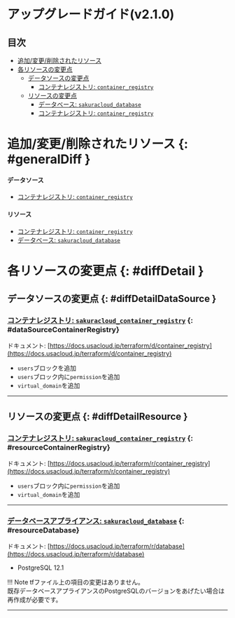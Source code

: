 # アップグレードガイド(v2.1.0)

## 目次

- [追加/変更/削除されたリソース](#generalDiff)
- [各リソースの変更点](#diffDetail)
    - [データソースの変更点](#diffDetailDataSource)
        - [コンテナレジストリ: `container_registry`](#dataSourceContainerRegistry)
    - [リソースの変更点](#diffDetailResource)
        - [データベース: `sakuracloud_database`](#resourceDatabase)
        - [コンテナレジストリ: `container_registry`](#resourceContainerRegistry)
    
# 追加/変更/削除されたリソース {: #generalDiff }

#### データソース

- [コンテナレジストリ: `container_registry`](#dataSourceContainerRegistry)

#### リソース

- [コンテナレジストリ: `container_registry`](#resourceDatabase)
- [データベース: `sakuracloud_database`](#resourceContainerRegistry)

# 各リソースの変更点 {: #diffDetail }

## データソースの変更点 {: #diffDetailDataSource }

### [コンテナレジストリ: `sakuracloud_container_registry`](https://docs.usacloud.jp/terraform/d/container_registry) {: #dataSourceContainerRegistry}

ドキュメント: [https://docs.usacloud.jp/terraform/d/container_registry](https://docs.usacloud.jp/terraform/d/container_registry)

- `users`ブロックを追加
- `users`ブロック内に`permission`を追加
- `virtual_domain`を追加

---


## リソースの変更点 {: #diffDetailResource }

### [コンテナレジストリ: `sakuracloud_container_registry`](https://docs.usacloud.jp/terraform/r/container_registry) {: #resourceContainerRegistry}

ドキュメント: [https://docs.usacloud.jp/terraform/r/container_registry](https://docs.usacloud.jp/terraform/r/container_registry)

- `users`ブロック内に`permission`を追加
- `virtual_domain`を追加

---

### [データベースアプライアンス: `sakuracloud_database`](https://docs.usacloud.jp/terraform/r/database) {: #resourceDatabase}

ドキュメント: [https://docs.usacloud.jp/terraform/r/database](https://docs.usacloud.jp/terraform/r/database)

- PostgreSQL 12.1

!!! Note
    tfファイル上の項目の変更はありません。  
    既存データベースアプライアンスのPostgreSQLのバージョンをあげたい場合は再作成が必要です。

---
